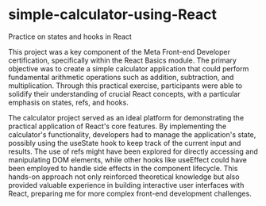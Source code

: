 # simple-calculator-using-React
Practice on states and hooks in React

This project was a key component of the Meta Front-end Developer certification, specifically within the React Basics module. The primary objective was to create a simple calculator application that could perform fundamental arithmetic operations such as addition, subtraction, and multiplication. Through this practical exercise, participants were able to solidify their understanding of crucial React concepts, with a particular emphasis on states, refs, and hooks.

The calculator project served as an ideal platform for demonstrating the practical application of React's core features. By implementing the calculator's functionality, developers had to manage the application's state, possibly using the useState hook to keep track of the current input and results. The use of refs might have been explored for directly accessing and manipulating DOM elements, while other hooks like useEffect could have been employed to handle side effects in the component lifecycle. This hands-on approach not only reinforced theoretical knowledge but also provided valuable experience in building interactive user interfaces with React, preparing me for more complex front-end development challenges.
